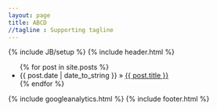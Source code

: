 ```yaml
---
layout: page
title: ABCD
//tagline : Supporting tagline
---
```

{% include JB/setup %}
{% include header.html %}

<ul class="posts">
  {% for post in site.posts %}
    <li><span>{{ post.date | date_to_string }}</span> &raquo; <a href="{{ BASE_PATH }}{{ post.url }}">{{ post.title }}</a></li>
  {% endfor %}
</ul>


{% include googleanalytics.html %}
{% include footer.html %}




